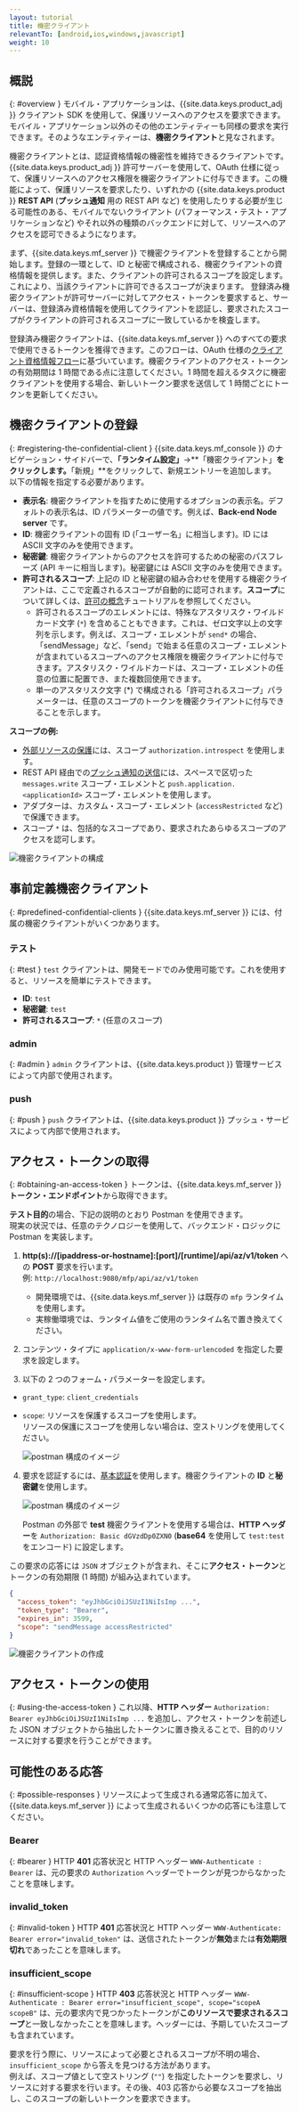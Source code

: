 ```yaml
---
layout: tutorial
title: 機密クライアント
relevantTo: [android,ios,windows,javascript]
weight: 10
---
```

<!-- NLS_CHARSET=UTF-8 -->
## 概説
{: #overview }
モバイル・アプリケーションは、{{site.data.keys.product_adj }} クライアント SDK を使用して、保護リソースへのアクセスを要求できます。  
モバイル・アプリケーション以外のその他のエンティティーも同様の要求を実行できます。そのようなエンティティーは、**機密クライアント**と見なされます。

機密クライアントとは、認証資格情報の機密性を維持できるクライアントです。{{site.data.keys.product_adj }} 許可サーバーを使用して、OAuth 仕様に従って、保護リソースへのアクセス権限を機密クライアントに付与できます。この機能によって、保護リソースを要求したり、いずれかの {{site.data.keys.product }} **REST API** (**プッシュ通知** 用の REST API など) を使用したりする必要が生じる可能性のある、モバイルでないクライアント (パフォーマンス・テスト・アプリケーションなど) やそれ以外の種類のバックエンドに対して、リソースへのアクセスを認可できるようになります。

まず、{{site.data.keys.mf_server }} で機密クライアントを登録することから開始します。登録の一環として、ID と秘密で構成される、機密クライアントの資格情報を提供します。また、クライアントの許可されるスコープを設定します。これにより、当該クライアントに許可できるスコープが決まります。
登録済み機密クライアントが許可サーバーに対してアクセス・トークンを要求すると、サーバーは、登録済み資格情報を使用してクライアントを認証し、要求されたスコープがクライアントの許可されるスコープに一致しているかを検査します。

登録済み機密クライアントは、{{site.data.keys.mf_server }} へのすべての要求で使用できるトークンを獲得できます。このフローは、OAuth 仕様の[クライアント資格情報フロー](https://tools.ietf.org/html/rfc6749#section-1.3.4)に基づいています。機密クライアントのアクセス・トークンの有効期間は 1 時間である点に注意してください。1 時間を超えるタスクに機密クライアントを使用する場合、新しいトークン要求を送信して 1 時間ごとにトークンを更新してください。

## 機密クライアントの登録
{: #registering-the-confidential-client }
{{site.data.keys.mf_console }} のナビゲーション・サイドバーで、**「ランタイム設定」**→**「機密クライアント」**をクリックします。**「新規」**をクリックして、新規エントリーを追加します。  
以下の情報を指定する必要があります。

- **表示名**: 機密クライアントを指すために使用するオプションの表示名。デフォルトの表示名は、ID パラメーターの値です。例えば、**Back-end Node server** です。
- **ID**: 機密クライアントの固有 ID (「ユーザー名」に相当します)。ID には ASCII 文字のみを使用できます。
- **秘密鍵**: 機密クライアントからのアクセスを許可するための秘密のパスフレーズ (API キーに相当します)。秘密鍵には ASCII 文字のみを使用できます。
- **許可されるスコープ**: 上記の ID と秘密鍵の組み合わせを使用する機密クライアントは、ここで定義されるスコープが自動的に認可されます。**スコープ**について詳しくは、[許可の概念](../#scope)チュートリアルを参照してください。
    - 許可されるスコープのエレメントには、特殊なアスタリスク・ワイルドカード文字 (`*`) を含めることもできます。これは、ゼロ文字以上の文字列を示します。例えば、スコープ・エレメントが `send*` の場合、「sendMessage」など、「send」で始まる任意のスコープ・エレメントが含まれているスコープへのアクセス権限を機密クライアントに付与できます。アスタリスク・ワイルドカードは、スコープ・エレメントの任意の位置に配置でき、また複数回使用できます。 
    - 単一のアスタリスク文字 (*) で構成される「許可されるスコープ」パラメーターは、任意のスコープのトークンを機密クライアントに付与できることを示します。

**スコープの例:**

- [外部リソースの保護](../protecting-external-resources)には、スコープ `authorization.introspect` を使用します。
- REST API 経由での[プッシュ通知の送信](../../notifications/sending-notifications)には、スペースで区切った `messages.write` スコープ・エレメントと `push.application.<applicationId>` スコープ・エレメントを使用します。
- アダプターは、カスタム・スコープ・エレメント (`accessRestricted` など) で保護できます。
- スコープ `*` は、包括的なスコープであり、要求されたあらゆるスコープのアクセスを認可します。

<img class="gifplayer" alt="機密クライアントの構成" src="push-confidential-client.png"/>

## 事前定義機密クライアント
{: #predefined-confidential-clients }
{{site.data.keys.mf_server }} には、付属の機密クライアントがいくつかあります。

### テスト
{: #test }
`test` クライアントは、開発モードでのみ使用可能です。これを使用すると、リソースを簡単にテストできます。

- **ID**: `test`
- **秘密鍵**: `test`
- **許可されるスコープ**: `*` (任意のスコープ)

### admin
{: #admin }
`admin` クライアントは、{{site.data.keys.product }} 管理サービスによって内部で使用されます。

### push
{: #push }
`push` クライアントは、{{site.data.keys.product }} プッシュ・サービスによって内部で使用されます。

## アクセス・トークンの取得
{: #obtaining-an-access-token }
トークンは、{{site.data.keys.mf_server }} **トークン・エンドポイント**から取得できます。  

**テスト目的**の場合、下記の説明のとおり Postman を使用できます。  
現実の状況では、任意のテクノロジーを使用して、バックエンド・ロジックに Postman を実装します。

1. **http(s)://[ipaddress-or-hostname]:[port]/[runtime]/api/az/v1/token** への **POST** 要求を行います。  
    例: `http://localhost:9080/mfp/api/az/v1/token`
    - 開発環境では、{{site.data.keys.mf_server }} は既存の `mfp` ランタイムを使用します。  
    - 実稼働環境では、ランタイム値をご使用のランタイム名で置き換えてください。

2. コンテンツ・タイプに `application/x-www-form-urlencoded` を指定した要求を設定します。  
3. 以下の 2 つのフォーム・パラメーターを設定します。
  - `grant_type`: `client_credentials`
  - `scope`: リソースを保護するスコープを使用します。  
  リソースの保護にスコープを使用しない場合は、空ストリングを使用してください。

    ![postman 構成のイメージ](confidential-client-steps-1-3.png)

4. 要求を認証するには、[基本認証](https://en.wikipedia.org/wiki/Basic_access_authentication#Client_side)を使用します。機密クライアントの **ID** と**秘密鍵**を使用します。

    ![postman 構成のイメージ](confidential-client-step-4.png)

    Postman の外部で **test** 機密クライアントを使用する場合は、**HTTP ヘッダー**を `Authorization: Basic dGVzdDp0ZXN0` (**base64** を使用して `test:test` をエンコード) に設定します。

この要求の応答には `JSON` オブジェクトが含まれ、そこに**アクセス・トークン**とトークンの有効期限 (1 時間) が組み込まれています。

```json
{
  "access_token": "eyJhbGciOiJSUzI1NiIsImp ...",
  "token_type": "Bearer",
  "expires_in": 3599,
  "scope": "sendMessage accessRestricted"
}
```

![機密クライアントの作成](confidential-client-access-token.png)

## アクセス・トークンの使用
{: #using-the-access-token }
これ以降、**HTTP ヘッダー** `Authorization: Bearer eyJhbGciOiJSUzI1NiIsImp ...` を追加し、アクセス・トークンを前述した JSON オブジェクトから抽出したトークンに置き換えることで、目的のリソースに対する要求を行うことができます。

## 可能性のある応答
{: #possible-responses }
リソースによって生成される通常応答に加えて、{{site.data.keys.mf_server }} によって生成されるいくつかの応答にも注意してください。

### Bearer
{: #bearer }
HTTP **401** 応答状況と HTTP ヘッダー `WWW-Authenticate : Bearer` は、元の要求の `Authorization` ヘッダーでトークンが見つからなかったことを意味します。

### invalid_token
{: #invalid-token }
HTTP **401** 応答状況と HTTP ヘッダー `WWW-Authenticate: Bearer error="invalid_token"` は、送信されたトークンが**無効**または**有効期限切れ**であったことを意味します。

### insufficient_scope
{: #insufficient-scope }
HTTP **403** 応答状況と HTTP ヘッダー `WWW-Authenticate : Bearer error="insufficient_scope", scope="scopeA scopeB"` は、元の要求内で見つかったトークンが**このリソースで要求されるスコープ**と一致しなかったことを意味します。ヘッダーには、予期していたスコープも含まれています。

要求を行う際に、リソースによって必要とされるスコープが不明の場合、`insufficient_scope` から答えを見つける方法があります。  
例えば、スコープ値として空ストリング (`""`) を指定したトークンを要求し、リソースに対する要求を行います。その後、403 応答から必要なスコープを抽出し、このスコープの新しいトークンを要求できます。
